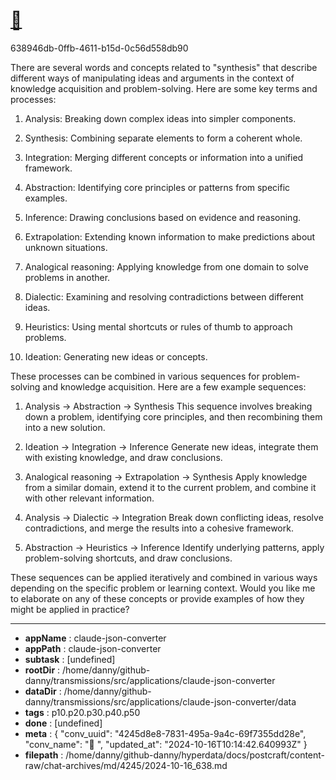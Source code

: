 # [💬 ](https://claude.ai/chat/4245d8e8-7831-495a-9a4c-69f7355dd28e)

638946db-0ffb-4611-b15d-0c56d558db90

 There are several words and concepts related to "synthesis" that describe different ways of manipulating ideas and arguments in the context of knowledge acquisition and problem-solving. Here are some key terms and processes:

1. Analysis: Breaking down complex ideas into simpler components.

2. Synthesis: Combining separate elements to form a coherent whole.

3. Integration: Merging different concepts or information into a unified framework.

4. Abstraction: Identifying core principles or patterns from specific examples.

5. Inference: Drawing conclusions based on evidence and reasoning.

6. Extrapolation: Extending known information to make predictions about unknown situations.

7. Analogical reasoning: Applying knowledge from one domain to solve problems in another.

8. Dialectic: Examining and resolving contradictions between different ideas.

9. Heuristics: Using mental shortcuts or rules of thumb to approach problems.

10. Ideation: Generating new ideas or concepts.

These processes can be combined in various sequences for problem-solving and knowledge acquisition. Here are a few example sequences:

1. Analysis -> Abstraction -> Synthesis
   This sequence involves breaking down a problem, identifying core principles, and then recombining them into a new solution.

2. Ideation -> Integration -> Inference
   Generate new ideas, integrate them with existing knowledge, and draw conclusions.

3. Analogical reasoning -> Extrapolation -> Synthesis
   Apply knowledge from a similar domain, extend it to the current problem, and combine it with other relevant information.

4. Analysis -> Dialectic -> Integration
   Break down conflicting ideas, resolve contradictions, and merge the results into a cohesive framework.

5. Abstraction -> Heuristics -> Inference
   Identify underlying patterns, apply problem-solving shortcuts, and draw conclusions.

These sequences can be applied iteratively and combined in various ways depending on the specific problem or learning context. Would you like me to elaborate on any of these concepts or provide examples of how they might be applied in practice?

---

* **appName** : claude-json-converter
* **appPath** : claude-json-converter
* **subtask** : [undefined]
* **rootDir** : /home/danny/github-danny/transmissions/src/applications/claude-json-converter
* **dataDir** : /home/danny/github-danny/transmissions/src/applications/claude-json-converter/data
* **tags** : p10.p20.p30.p40.p50
* **done** : [undefined]
* **meta** : {
  "conv_uuid": "4245d8e8-7831-495a-9a4c-69f7355dd28e",
  "conv_name": "💬 ",
  "updated_at": "2024-10-16T10:14:42.640993Z"
}
* **filepath** : /home/danny/github-danny/hyperdata/docs/postcraft/content-raw/chat-archives/md/4245/2024-10-16_638.md